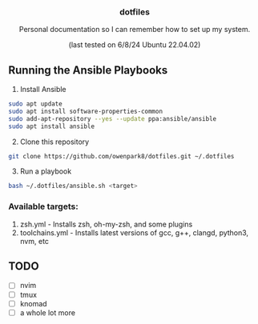 <!-- PROJECT LOGO -->
<div align="center">
  <h3 align="center">dotfiles</h3>

  <p align="center">
    Personal documentation so I can remember how to set up my system.
  </p>
  <p aligh="center">
      (last tested on 6/8/24 Ubuntu 22.04.02)
  </p>
  
</div>


<!-- GETTING STARTED -->
## Running the Ansible Playbooks

1. Install Ansible
  ```sh
  sudo apt update
  sudo apt install software-properties-common
  sudo add-apt-repository --yes --update ppa:ansible/ansible
  sudo apt install ansible
  ```

2. Clone this repository
  ```sh
  git clone https://github.com/owenpark8/dotfiles.git ~/.dotfiles
  ```

3. Run a playbook
  ```sh
  bash ~/.dotfiles/ansible.sh <target>
  ```
### Available targets:
   1. zsh.yml - Installs zsh, oh-my-zsh, and some plugins
   2. toolchains.yml - Installs latest versions of gcc, g++, clangd, python3, nvm, etc

<!-- TODO -->
## TODO

- [ ] nvim
- [ ] tmux
- [ ] knomad
- [ ] a whole lot more
